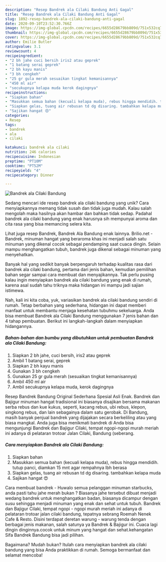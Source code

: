 ```yaml
---
description: "Resep Bandrek ala Cilaki Bandung Anti Gagal"
title: "Resep Bandrek ala Cilaki Bandung Anti Gagal"
slug: 1892-resep-bandrek-ala-cilaki-bandung-anti-gagal
date: 2020-09-10T23:52:30.766Z
image: https://img-global.cpcdn.com/recipes/6655d28679bb809d/751x532cq70/bandrek-ala-cilaki-bandung-foto-resep-utama.jpg
thumbnail: https://img-global.cpcdn.com/recipes/6655d28679bb809d/751x532cq70/bandrek-ala-cilaki-bandung-foto-resep-utama.jpg
cover: https://img-global.cpcdn.com/recipes/6655d28679bb809d/751x532cq70/bandrek-ala-cilaki-bandung-foto-resep-utama.jpg
author: Emilie Butler
ratingvalue: 3.1
reviewcount: 4
recipeingredient:
- "2 bh jahe cuci bersih iris2 atau geprek"
- "1 batang serai geprek"
- "2 bh kayu manis"
- "3 bh cengkeh"
- "25 gr gula merah sesuaikan tingkat kemanisannya"
- "450 ml air"
- "secukupnya kelapa muda kerok dagingnya"
recipeinstructions:
- "Siapkan bahan"
- "Masukkan semua bahan (kecuali kelapa muda), rebus hingga mendidih. tutup panci, diamkan 15 mnt agar rempahnya lbh berasa"
- "Siapkan gelas, tuang air rebusan td dg disaring. tambahkan kelapa muda"
- "Sajikan hangat 😍"
categories:
- Resep
tags:
- bandrek
- ala
- cilaki

katakunci: bandrek ala cilaki 
nutrition: 246 calories
recipecuisine: Indonesian
preptime: "PT10M"
cooktime: "PT52M"
recipeyield: "4"
recipecategory: Dinner

---
```



![Bandrek ala Cilaki Bandung](https://img-global.cpcdn.com/recipes/6655d28679bb809d/751x532cq70/bandrek-ala-cilaki-bandung-foto-resep-utama.jpg)

Sedang mencari ide resep bandrek ala cilaki bandung yang unik? Cara menyiapkannya memang tidak susah dan tidak juga mudah. Kalau salah mengolah maka hasilnya akan hambar dan bahkan tidak sedap. Padahal bandrek ala cilaki bandung yang enak harusnya sih mempunyai aroma dan cita rasa yang bisa memancing selera kita.

Lihat juga resep Bandrek, Bandrek Ala Bandung enak lainnya. Brilio.net - Bandrek, minuman hangat yang beraroma khas ini menjadi salah satu minuman yang dikenal cocok sebagai pendamping saat cuaca dingin. Selain mampu menghangatkan tubuh, bandrek juga dikenal sebagai minuman yang menyehatkan.

Banyak hal yang sedikit banyak berpengaruh terhadap kualitas rasa dari bandrek ala cilaki bandung, pertama dari jenis bahan, kemudian pemilihan bahan segar sampai cara membuat dan menyajikannya. Tak perlu pusing kalau ingin menyiapkan bandrek ala cilaki bandung yang enak di rumah, karena asal sudah tahu triknya maka hidangan ini mampu jadi sajian istimewa.


Nah, kali ini kita coba, yuk, variasikan bandrek ala cilaki bandung sendiri di rumah. Tetap berbahan yang sederhana, hidangan ini dapat memberi manfaat untuk membantu menjaga kesehatan tubuhmu sekeluarga. Anda bisa membuat Bandrek ala Cilaki Bandung menggunakan 7 jenis bahan dan 4 tahap pembuatan. Berikut ini langkah-langkah dalam menyiapkan hidangannya.

<!--inarticleads1-->

##### Bahan-bahan dan bumbu yang dibutuhkan untuk pembuatan Bandrek ala Cilaki Bandung:

1. Siapkan 2 bh jahe, cuci bersih, iris2 atau geprek
1. Ambil 1 batang serai, geprek
1. Siapkan 2 bh kayu manis
1. Gunakan 3 bh cengkeh
1. Gunakan 25 gr gula merah (sesuaikan tingkat kemanisannya)
1. Ambil 450 ml air
1. Ambil secukupnya kelapa muda, kerok dagingnya


Resep Bandrek Bandung Original Sederhana Spesial Asli Enak. Bandrek dan Bajigur minuman hangat tradisional ini biasanya disajikan bersama makanan serba rebus dan kue kukus, seperti, kacang rebus, ubi rebus, klepon, singkong rebus, dan lain sebagainya dalam satu gerobak. Di Bandung, masih banyak penjual bandrek yang dijajakan secara berkeliling atau yang biasa mangkal. Anda juga bisa menikmati bandrek di Anda bisa mengunjungi Bandrek dan Bajigur Cilaki, tempat ngopi-ngopi murah meriah ini adanya di pelataran trotoar Jalan Cilaki, Bandung (seberang. 

<!--inarticleads2-->

##### Cara menyiapkan Bandrek ala Cilaki Bandung:

1. Siapkan bahan
1. Masukkan semua bahan (kecuali kelapa muda), rebus hingga mendidih. tutup panci, diamkan 15 mnt agar rempahnya lbh berasa
1. Siapkan gelas, tuang air rebusan td dg disaring. tambahkan kelapa muda
1. Sajikan hangat 😍


Cara membuat bandrek - Huwalo semua pelanggan minuman starbucks, anda pasti tahu jahe merah bukan ? Biasanya jahe tersebut dibuat menjadi wedang bandrek untuk menghangatkan badan, biasanya dicampur dengan susu sehingga menjadi minuman yang enak dan sehat untuk tubuh. Bandrek dan Bajigur Cilaki, tempat ngopi - ngopi murah meriah ini adanya di pelataran trotoar jalan cilaki bandung, tepatnya sebrang Roemah Nenek Cafe &amp; Resto. Disini terdapat deretan warung - warung tenda dengan berbagai jenis makanan, salah satunya ya Bandrek &amp; Bajigur ini. Cuaca lagi dingin dinginnya.cocok untuk minum yang hangat dan sehat.kehangatan Sifa Bandrek Bandung bisa jadi pilihan. 

Bagaimana? Mudah bukan? Itulah cara menyiapkan bandrek ala cilaki bandung yang bisa Anda praktikkan di rumah. Semoga bermanfaat dan selamat mencoba!

